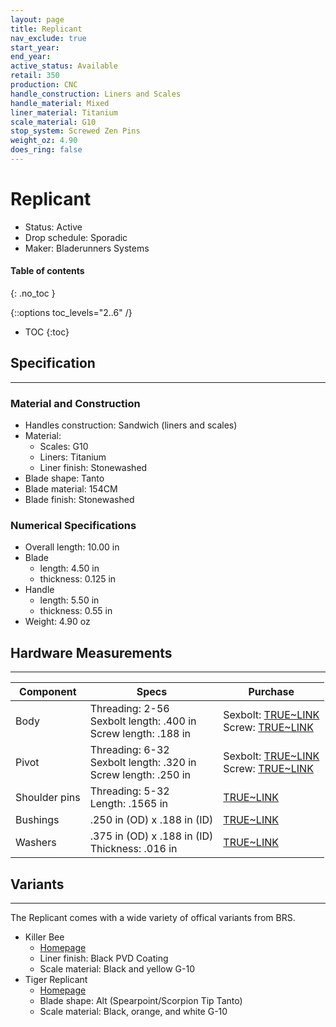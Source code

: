 ```yaml
---
layout: page
title: Replicant
nav_exclude: true
start_year: 
end_year: 
active_status: Available
retail: 350
production: CNC
handle_construction: Liners and Scales
handle_material: Mixed
liner_material: Titanium
scale_material: G10
stop_system: Screwed Zen Pins
weight_oz: 4.90
does_ring: false
---
```


# Replicant

- Status: Active
- Drop schedule: Sporadic
- Maker: Bladerunners Systems


#### Table of contents
{: .no_toc }

{::options toc_levels="2..6" /}

- TOC
{:toc}

## Specification
---
### Material and Construction
- Handles construction: Sandwich (liners and scales)
- Material:
    - Scales: G10
    - Liners: Titanium
    - Liner finish: Stonewashed
- Blade shape: Tanto
- Blade material: 154CM
- Blade finish: Stonewashed

### Numerical Specifications
- Overall length: 10.00 in
- Blade 
    - length: 4.50 in
    - thickness: 0.125 in
- Handle 
    - length: 5.50 in
    - thickness: 0.55 in
- Weight: 4.90 oz

## Hardware Measurements
---

| Component     | Specs                                                                                                                                                 | Purchase                                                                                                                                                                                                                   |
|---------------|-------------------------------------------------------------------------------------------------------------------------------------------------------|----------------------------------------------------------------------------------------------------------------------------------------------------------------------------------------------------------------------------|
| Body          | Threading: 2-56<br>Sexbolt length: .400 in<br>Screw length: .188 in                                                                                      | Sexbolt: [TRUE~LINK](https://thetruelink.com/products/1-8-x-2-56-tpi-stainless-sex-bolt-gray-finish-416-stainless)<br>Screw: [TRUE~LINK](https://thetruelink.com/products/button-head-torx-screw-2-56-pitch)             |
| Pivot         | Threading: 6-32<br>Sexbolt length: .320 in<br>Screw length: .250 in                                                                                      | Sexbolt: [TRUE~LINK](https://thetruelink.com/products/3-16-sex-bolt-gray-finish)<br>Screw: [TRUE~LINK](https://thetruelink.com/products/button-head-torx-screw-6-32-pitch)                                               |
| Shoulder pins | Threading: 5-32<br>Length: .1565 in                                                                                                                   | [TRUE~LINK](https://thetruelink.com/products/5-32-shoulder-pin)                                                                                                                                                           |
| Bushings      | .250 in (OD) x .188 in (ID)                                                                                                                           | [TRUE~LINK](https://thetruelink.com/products/250-od-x-188-id-bushing-xp)                                                                                                                                                  |
| Washers       | .375 in (OD) x .188 in (ID)<br>Thickness: .016 in                                                                                                     | [TRUE~LINK](https://thetruelink.com/products/375-x-188-phosphorus-bronze-washers)                                                                                                                                         |

## Variants
---
The Replicant comes with a wide variety of offical variants from BRS.
- Killer Bee 
    - [Homepage](https://www.bladerunnerssystems.com/collections/bladerunners-systems-alpha-beast-series/products/killer-bee-replicant)
    - Liner finish: Black PVD Coating
    - Scale material: Black and yellow G-10
- Tiger Replicant
    - [Homepage](https://www.bladerunnerssystems.com/collections/bladerunners-systems-alpha-beast-series/products/tiger-replicant)
    - Blade shape: Alt (Spearpoint/Scorpion Tip Tanto)
    - Scale material: Black, orange, and white G-10